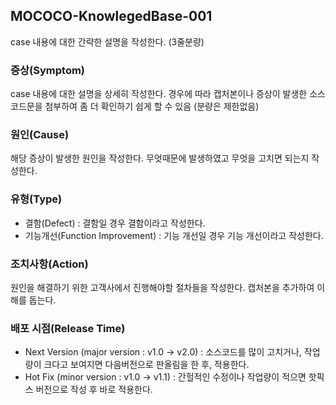 ## MOCOCO-KnowlegedBase-001
case 내용에 대한 간략한 설명을 작성한다. (3줄분량)

### 증상(Symptom)
case 내용에 대한 설명을 상세히 작성한다. 경우에 따라 캡처본이나 증상이 발생한 소스코드문을 첨부하여 좀 더 확인하기 쉽게 할 수 있음 (분량은 제한없음)

### 원인(Cause)
해당 증상이 발생한 원인을 작성한다. 무엇때문에 발생하였고 무엇을 고치면 되는지 작성한다.

### 유형(Type)
 - 결함(Defect) : 결함일 경우 결함이라고 작성한다.
 - 기능개선(Function Improvement) : 기능 개선일 경우 기능 개선이라고 작성한다.

### 조치사항(Action)
원인을 해결하기 위한 고객사에서 진행해야할 절차들을 작성한다. 캡처본을 추가하여 이해를 돕는다. 

### 배포 시점(Release Time)
 - Next Version (major version : v1.0 -> v2.0) : 소스코드를 많이 고치거나, 작업량이 크다고 보여지면 다음버전으로 판올림을 한 후, 적용한다.
 - Hot Fix (minor version :  v1.0 -> v1.1) : 간헐적인 수정이나 작업량이 적으면 핫픽스 버전으로 작성 후 바로 적용한다.
 

